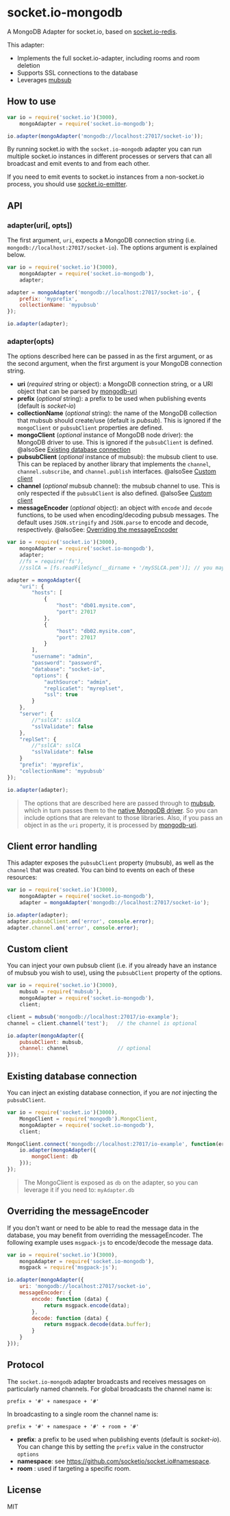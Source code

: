 # socket.io-mongodb
A MongoDB Adapter for socket.io, based on [socket.io-redis](https://github.com/socketio/socket.io-redis).

This adapter:
* Implements the full socket.io-adapter, including rooms and room deletion
* Supports SSL connections to the database
* Leverages [mubsub](https://github.com/scttnlsn/mubsub)

## How to use

```JavaScript
var io = require('socket.io')(3000),
    mongoAdapter = require('socket.io-mongodb');

io.adapter(mongoAdapter('mongodb://localhost:27017/socket-io'));
```

By running socket.io with the `socket.io-mongodb` adapter you can run
multiple socket.io instances in different processes or servers that can
all broadcast and emit events to and from each other.

If you need to emit events to socket.io instances from a non-socket.io
process, you should use [socket.io-emitter](https://github.com/socketio/socket.io-emitter).


## API

### adapter(uri[, opts])
The first argument, `uri`, expects a MongoDB connection string (i.e. `mongodb://localhost:27017/socket-io`). The options argument is explained below.

```JavaScript
var io = require('socket.io')(3000),
    mongoAdapter = require('socket.io-mongodb'),
    adapter;

adapter = mongoAdapter('mongodb://localhost:27017/socket-io', {
    prefix: 'myprefix',
    collectionName: 'mypubsub'
});

io.adapter(adapter);
```

### adapter(opts)
The options described here can be passed in as the first argument, or as the second argument, when the first argument is your MongoDB connection string.

* **uri** (_required_ string or object): a MongoDB connection string, or a URI object that can be parsed by [mongodb-uri](https://github.com/mongolab/mongodb-uri-node)
* **prefix** (_optional_ string): a prefix to be used when publishing events (default is _socket-io_)
* **collectionName** (_optional_ string): the name of the MongoDB collection that mubsub should create/use (default is _pubsub_). This is ignored if the `mongoClient` or `pubsubClient` properties are defined.
* **mongoClient** (_optional_ instance of MongoDB node driver): the MongoDB driver to use. This is ignored if the `pubsubClient` is defined. @alsoSee [Existing database connection](https://github.com/losandes/socket.io-mongodb#existing-database-connection)
* **pubsubClient** (_optional_ instance of mubsub): the mubsub client to use. This can be replaced by another library that implements the `channel`, `channel.subscribe`, and `channel.publish` interfaces. @alsoSee [Custom client](https://github.com/losandes/socket.io-mongodb#custom-client)
* **channel** (_optional_ mubsub channel): the mubsub channel to use. This is only respected if the `pubsubClient` is also defined. @alsoSee [Custom client](https://github.com/losandes/socket.io-mongodb#custom-client)
* **messageEncoder** (_optional_ object): an object with `encode` and `decode` functions, to be used when encoding/decoding pubsub messages. The default uses `JSON.stringify` and `JSON.parse` to encode and decode, respectively. @alsoSee: [Overriding the messageEncoder](https://github.com/losandes/socket.io-mongodb#overriding-the-messageencoder)

```JavaScript
var io = require('socket.io')(3000),
    mongoAdapter = require('socket.io-mongodb'),
    adapter;
    //fs = require('fs'),
    //sslCA = [fs.readFileSync(__dirname + '/mySSLCA.pem')]; // you may want to switch this to `readFile` so as not to block - it's just here for example

adapter = mongoAdapter({
    "uri": {
        "hosts": [
            {
                "host": "db01.mysite.com",
                "port": 27017
            },
            {
                "host": "db02.mysite.com",
                "port": 27017
            }
        ],
        "username": "admin",
        "password": "password",
        "database": "socket-io",
        "options": {
            "authSource": "admin",
            "replicaSet": "myreplset",
            "ssl": true
        }
    },
    "server": {
        //"sslCA": sslCA
        "sslValidate": false
    },
    "replSet": {
        //"sslCA": sslCA
        "sslValidate": false
    }
    "prefix": 'myprefix',
    "collectionName": 'mypubsub'
});

io.adapter(adapter);
```

> The options that are described here are passed through to [mubsub](https://github.com/scttnlsn/mubsub), which in turn passes them to the [native MongoDB driver](https://github.com/mongodb/node-mongodb-native). So you can include options that are relevant to those libraries. Also, if you pass an object in as the `uri` property, it is processed by [mongodb-uri](https://github.com/mongolab/mongodb-uri-node).


## Client error handling
This adapter exposes the `pubsubClient` property (mubsub), as well as the `channel` that was created. You can bind to events on each of these resources:

```JavaScript
var io = require('socket.io')(3000),
    mongoAdapter = require('socket.io-mongodb'),
    adapter = mongoAdapter('mongodb://localhost:27017/socket-io');

io.adapter(adapter);
adapter.pubsubClient.on('error', console.error);
adapter.channel.on('error', console.error);
```


## Custom client
You can inject your own pubsub client (i.e. if you already have an instance of mubsub you wish to use), using the `pubsubClient` property of the options.

```JavaScript
var io = require('socket.io')(3000),
    mubsub = require('mubsub'),
    mongoAdapter = require('socket.io-mongodb'),
    client;

client = mubsub('mongodb://localhost:27017/io-example');
channel = client.channel('test');   // the channel is optional

io.adapter(mongoAdapter({
    pubsubClient: mubsub,
    channel: channel                // optional
}));
```

## Existing database connection
You can inject an existing database connection, if you are _not_ injecting the `pubsubClient`.

```JavaScript
var io = require('socket.io')(3000),
    MongoClient = require('mongodb').MongoClient,
    mongoAdapter = require('socket.io-mongodb'),
    client;

MongoClient.connect('mongodb://localhost:27017/io-example', function(err, db) {
    io.adapter(mongoAdapter({
        mongoClient: db
    }));
});
```

> The MongoClient is exposed as `db` on the adapter, so you can leverage it if you need to: `myAdapter.db`


## Overriding the messageEncoder
If you don't want or need to be able to read the message data in the database, you may benefit from overriding the messageEncoder. The following example uses `msgpack-js` to encode/decode the message data.

```JavaScript
var io = require('socket.io')(3000),
    mongoAdapter = require('socket.io-mongodb'),
    msgpack = require('msgpack-js');

io.adapter(mongoAdapter({
    uri: 'mongodb://localhost:27017/socket-io',
    messageEncoder: {
        encode: function (data) {
            return msgpack.encode(data);
        },
        decode: function (data) {
            return msgpack.decode(data.buffer);
        }
    }
}));
```

## Protocol
The `socket.io-mongodb` adapter broadcasts and receives messages on particularly named channels. For global broadcasts the channel name is:
```
prefix + '#' + namespace + '#'
```

In broadcasting to a single room the channel name is:
```
prefix + '#' + namespace + '#' + room + '#'
```

* **prefix**: a prefix to be used when publishing events (default is _socket-io_). You can change this by setting the `prefix` value in the constructor `options`
* **namespace**: see https://github.com/socketio/socket.io#namespace.
* **room** : used if targeting a specific room.


## License
MIT
